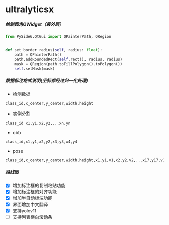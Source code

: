 # ultralyticsx

##### 绘制圆角QWidget（最外层）

```python
from PySide6.QtGui import QPainterPath, QRegion


def set_border_radius(self, radius: float):
    path = QPainterPath()
    path.addRoundedRect(self.rect(), radius, radius)
    mask = QRegion(path.toFillPolygon().toPolygon())
    self.setMask(mask)
```

##### 数据标注格式说明(坐标都经过归一化处理)

- 检测数据

```
class_id,x_center,y_center,width,height
```

- 实例分割

```
class_id x1,y1,x2,y2,...xn,yn
```

- obb

```
class_id,x1,y1,x2,y2,x3,y3,x4,y4
```

- pose

```
class_id,x_center,y_center,width,height,x1,y1,v1,x2,y2,v2,...x17,y17,v17
```


##### 路线图
- [x] 增加标注框的复制粘贴功能
- [x] 增加标注框的对齐功能
- [x] 增加半自动标注功能
- [x] 界面增加中文翻译
- [x] 支持yolov11
- [ ] 支持列表横向滚动条